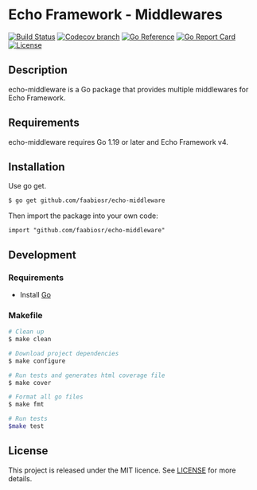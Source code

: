 # Echo Framework - Middlewares

[![Build Status](https://img.shields.io/github/actions/workflow/status/faabiosr/echo-middleware/test.yml?logo=github&style=flat-square)](https://github.com/faabiosr/echo-middleware/actions?query=workflow:test)
[![Codecov branch](https://img.shields.io/codecov/c/github/faabiosr/echo-middleware/master.svg?style=flat-square)](https://codecov.io/gh/faabiosr/echo-middleware)
[![Go Reference](https://pkg.go.dev/badge/github.com/faabiosr/echo-middleware.svg)](https://pkg.go.dev/github.com/faabiosr/echo-middleware)
[![Go Report Card](https://goreportcard.com/badge/github.com/faabiosr/echo-middleware?style=flat-square)](https://goreportcard.com/report/github.com/faabiosr/echo-middleware)
[![License](https://img.shields.io/badge/License-MIT-blue.svg?style=flat-square)](https://github.com/faabiosr/echo-middleware/blob/master/LICENSE)

## Description
echo-middleware is a Go package that provides multiple middlewares for Echo Framework.

## Requirements
echo-middleware requires Go 1.19 or later and Echo Framework v4.

## Installation
Use go get.
```sh
$ go get github.com/faabiosr/echo-middleware
```

Then import the package into your own code:
```
import "github.com/faabiosr/echo-middleware"
```

## Development

### Requirements
- Install [Go](https://golang.org)

### Makefile
```sh
# Clean up
$ make clean

# Download project dependencies
$ make configure

# Run tests and generates html coverage file
$ make cover

# Format all go files
$ make fmt

# Run tests
$make test
```

## License
This project is released under the MIT licence. See [LICENSE](https://github.com/faabiosr/echo-middleware/blob/master/LICENSE) for more details.
